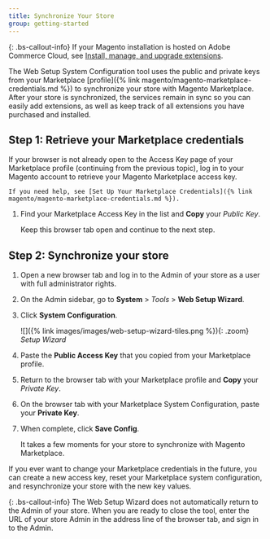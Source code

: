 ```yaml
---
title: Synchronize Your Store
group: getting-started
---
```


{: .bs-callout-info}
If your Magento installation is hosted on Adobe Commerce Cloud, see [Install, manage, and upgrade extensions][1].

The Web Setup System Configuration tool uses the public and private keys from your Marketplace [profile]({% link magento/magento-marketplace-credentials.md %}) to synchronize your store with Magento Marketplace. After your store is synchronized, the services remain in sync so you can easily add extensions, as well as keep track of all extensions you have purchased and installed.

## Step 1: Retrieve your Marketplace credentials

If your  browser is not already open to the Access Key page of your Marketplace profile (continuing from the previous topic),  log in to your Magento account to retrieve your Magento Marketplace access key.

    If you need help, see [Set Up Your Marketplace Credentials]({% link magento/magento-marketplace-credentials.md %}).

1. Find your Marketplace Access Key in the list and **Copy** your _Public Key_. 

    Keep this browser tab open and continue to the next step.

## Step 2: Synchronize your store

1. Open a new browser tab and log in to the Admin of your store as a user with full administrator rights.

1. On the Admin sidebar, go to **System** > _Tools_ > **Web Setup Wizard**.  

1. Click **System Configuration**.

    ![]({% link images/images/web-setup-wizard-tiles.png %}){: .zoom}
    _Setup Wizard_

1. Paste the **Public Access Key** that you copied from your Marketplace profile.

1. Return to the browser tab with your Marketplace profile and **Copy** your _Private Key_.

1. On the browser tab with your Marketplace System Configuration, paste your **Private Key**.

1. When complete, click **Save Config**.

    It takes a few moments for your store to synchronize with Magento Marketplace.

If you ever want to change your Marketplace credentials in the future, you can create a new access key, reset your Marketplace system configuration, and resynchronize your store with the new key values.

{: .bs-callout-info}
The Web Setup Wizard does not automatically return to the Admin of your store. When you are ready to close the tool, enter the URL of your store Admin in the address line of the browser tab, and sign in to the Admin.

[1]: https://devdocs.magento.com/cloud/howtos/install-components.html
